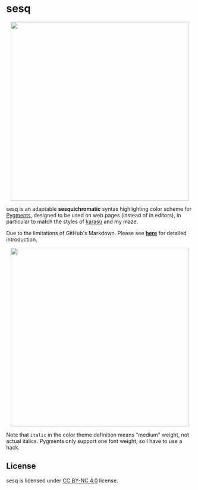 # sesq

<p align="center">
  <img width=480 src="https://krasjet.com/voice/sesq/imgs/palette.svg">
</p>

sesq is an adaptable **sesquichromatic** syntax highlighting color scheme for
[Pygments](https://pygments.org/), designed to be used on web pages (instead of
in editors), in particular to match the styles of [karasu](https://krasjet.com/voice/karasu/) and my maze.

Due to the limitations of GitHub's Markdown. Please see
[**here**](https://krasjet.com/voice/sesq/) for detailed introduction.

<p align="center">
  <img width=480 src="https://krasjet.com/voice/sesq/imgs/screenshot.png">
</p>

Note that `italic` in the color theme definition means "medium" weight, not
actual italics. Pygments only support one font weight, so I have to use a hack.

## License

sesq is licensed under [CC BY-NC 4.0](https://creativecommons.org/licenses/by-nc/4.0/) license.
